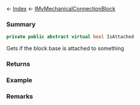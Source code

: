 ← [Index](Api-Index) ← [IMyMechanicalConnectionBlock](Sandbox.ModAPI.Ingame.IMyMechanicalConnectionBlock)

### Summary

```csharp
private public abstract virtual bool IsAttached
```

Gets if the block base is attached to something

### Returns

### Example

### Remarks

